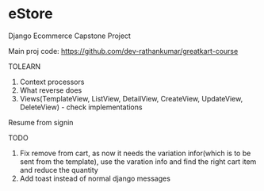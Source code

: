 # eStore

Django Ecommerce Capstone Project

Main proj code: https://github.com/dev-rathankumar/greatkart-course

TOLEARN

1. Context processors
2. What reverse does
3. Views(TemplateView, ListView, DetailView, CreateView, UpdateView, DeleteView) - check implementations

Resume from signin

TODO

1. Fix remove from cart, as now it needs the variation infor(which is to be sent from the template), use the varation
   info and find the right cart item and reduce the quantity
2. Add toast instead of normal django messages